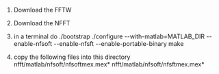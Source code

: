 
1. Download the FFTW

2. Download the NFFT

3. in a terminal do
./bootstrap
./configure --with-matlab=MATLAB_DIR --enable-nfsoft --enable-nfsft --enable-portable-binary
make

4. copy the following files into this directory
nfft/matlab/nfsoft/nfsoftmex.mex*
nfft/matlab/nfsoft/nfsftmex.mex*
